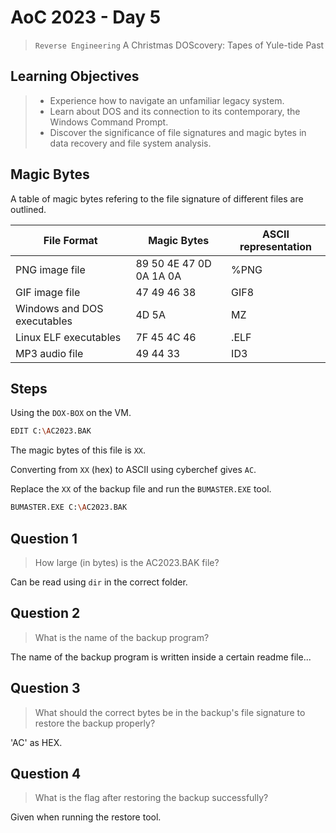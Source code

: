 # AoC 2023 - Day 5

> `Reverse Engineering` A Christmas DOScovery: Tapes of Yule-tide Past

## Learning Objectives
> - Experience how to navigate an unfamiliar legacy system.
> - Learn about DOS and its connection to its contemporary, the Windows Command Prompt.
> - Discover the significance of file signatures and magic bytes in data recovery and file system analysis.

## Magic Bytes

A table of magic bytes refering to the file signature of different files are outlined.

File Format				    | Magic Bytes			    | ASCII representation
----------------------------|---------------------------|----------------------
PNG image file              | 89 50 4E 47 0D 0A 1A 0A	| %PNG
GIF image file              | 47 49 46 38               | GIF8
Windows and DOS executables | 4D 5A	                    | MZ
Linux ELF executables       | 7F 45 4C 46               | .ELF
MP3 audio file              | 49 44 33                  | ID3

## Steps

Using the `DOX-BOX` on the VM.

```bash
EDIT C:\AC2023.BAK
```

The magic bytes of this file is `XX`.

Converting from `XX` (hex) to ASCII using cyberchef gives `AC`.

Replace the `XX` of the backup file and run the `BUMASTER.EXE` tool.

```bash
BUMASTER.EXE C:\AC2023.BAK
```

## Question 1

> How large (in bytes) is the AC2023.BAK file?

Can be read using `dir` in the correct folder.

## Question 2

> What is the name of the backup program?

The name of the backup program is written inside a certain readme file...

## Question 3

> What should the correct bytes be in the backup's file signature to restore the backup properly?

'AC' as HEX.

## Question 4

> What is the flag after restoring the backup successfully?

Given when running the restore tool.